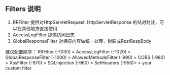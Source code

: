 ## Filters 说明

1. RRFilter 提供对HttpServletRequest, HttpServletResponse 的结对封装，可以在其他地方直接使用
2. AccessLogFilter 提供访问日志
3. GlobalResponseFilter 对相应内容做统一处理，封装成RestRespBody

建议配置顺序：
RRFilter (-1030) > AccessLogFilter (-1020) > GlobalResponseFilter (-1000)  > AllowedMethodsFilter (-990) > CORS (-980)  > XssFilter (-970) >  SQLInjection (-960) >  SetHeaders (-950)> > your custom filter
